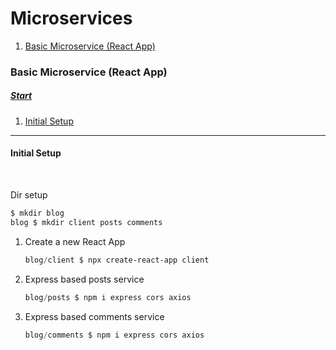 # Microservices

1. [Basic Microservice (React App)](#basic-microservice-react-app)

### Basic Microservice (React App)

##### [Start](#)

1. [Initial Setup](#initial-setup)

---

#### Initial Setup

<br>

Dir setup

```powershell
$ mkdir blog
blog $ mkdir client posts comments
```

1. Create a new React App

   ```powershell
   blog/client $ npx create-react-app client
   ```

2. Express based posts service

   ```powershell
   blog/posts $ npm i express cors axios
   ```

3. Express based comments service

   ```powershell
   blog/comments $ npm i express cors axios
   ```
